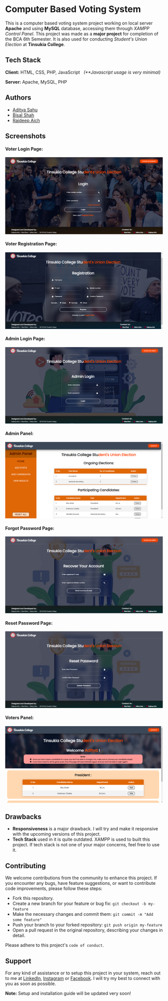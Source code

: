 
# Computer Based Voting System 

This is a computer based voting system project working on local server **Apache** and using **MySQL** database, accessing them through _*XAMPP Control Panel*_. This project was made as a **major project** for completion of the BCA 6th Semester. It is also used for conducting _*Student's Union Election*_ at **Tinsukia College**.


## Tech Stack

**Client:** HTML, CSS, PHP, JavaScript &nbsp; _(**Javascript usage is very minimal)_

**Server:** Apache, MySQL, PHP


## Authors

- [Aditya Sahu](https://www.instagram.com/adityasahu395/)
- [Bisal Shah](https://www.instagram.com/kunal__shah1/)
- [Rajdeep Aich](https://www.instagram.com/_.rjdp_/)


## Screenshots

#### Voter Login Page:
![User Login Page](https://raw.githubusercontent.com/Rjdp24/Com-Based-Voting-System/main/Resources/Screenshots/User_Login_Page.png)

#### Voter Registration Page:
![User Registration Page](https://raw.githubusercontent.com/Rjdp24/Com-Based-Voting-System/main/Resources/Screenshots/User_Registration_Page.png)

#### Admin Login Page:
![Admin Login Page](https://raw.githubusercontent.com/Rjdp24/Com-Based-Voting-System/main/Resources/Screenshots/Admin_Login_Page.png)

#### Admin Panel:
![Admin Panel Home Page](https://raw.githubusercontent.com/Rjdp24/Com-Based-Voting-System/main/Resources/Screenshots/Admin_Panel_Homepage.png)

#### Forgot Password Page:
![Forgot Password Page](https://raw.githubusercontent.com/Rjdp24/Com-Based-Voting-System/main/Resources/Screenshots/Forget_Password_Page%20.png)

#### Reset Password Page:
![Reset Password Page](https://raw.githubusercontent.com/Rjdp24/Com-Based-Voting-System/main/Resources/Screenshots/Reset_Password_Page.png)

#### Voters Panel:
![Voters Panel Page](https://raw.githubusercontent.com/Rjdp24/Com-Based-Voting-System/main/Resources/Screenshots/Voters_Panel_Page.png)
## Drawbacks

- **Responsiveness** is a major drawback. I will try and make it responsive with the upcoming versions of this project.
- **Tech Stack** used in it is quite outdated. XAMPP is used to built this project. If tech stack is not one of your major concerns, feel free to use it.



## Contributing

We welcome contributions from the community to enhance this project. If you encounter any bugs, have feature suggestions, or want to contribute code improvements, please follow these steps:
- Fork this repository.
- Create a new branch for your feature or bug fix: `git checkout -b my-feature`
- Make the necessary changes and commit them: `git commit -m "Add some feature"`
- Push your branch to your forked repository: `git push origin my-feature`
- Open a pull request in the original repository, describing your changes in detail.

Please adhere to this project's `code of conduct`.



## Support

For any kind of assistance or to setup this project in your system, reach out to me at [LinkedIn](https://www.linkedin.com/in/rjdp24/), [Instagram](https://www.linkedin.com/in/rjdp24/) or [Facebook](https://www.facebook.com/rajdeep.aich.73). I will try my best to connect with you as soon as possible.

**Note:** Setup and installation guide will be updated very soon!


